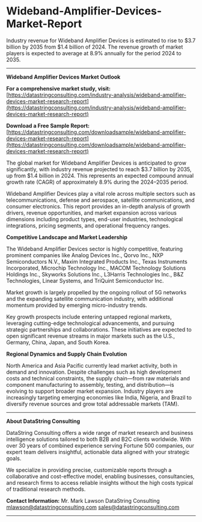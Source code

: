 # Wideband-Amplifier-Devices-Market-Report

Industry revenue for Wideband Amplifier Devices is estimated to rise to $3.7 billion by 2035 from $1.4 billion of 2024. The revenue growth of market players is expected to average at 8.9% annually for the period 2024 to 2035.

---

**Wideband Amplifier Devices Market Outlook**

**For a comprehensive market study, visit:**
[https://datastringconsulting.com/industry-analysis/wideband-amplifier-devices-market-research-report](https://datastringconsulting.com/industry-analysis/wideband-amplifier-devices-market-research-report)

**Download a Free Sample Report:**
[https://datastringconsulting.com/downloadsample/wideband-amplifier-devices-market-research-report](https://datastringconsulting.com/downloadsample/wideband-amplifier-devices-market-research-report)


The global market for Wideband Amplifier Devices is anticipated to grow significantly, with industry revenue projected to reach \$3.7 billion by 2035, up from \$1.4 billion in 2024. This represents an expected compound annual growth rate (CAGR) of approximately 8.9% during the 2024–2035 period.

Wideband Amplifier Devices play a vital role across multiple sectors such as telecommunications, defense and aerospace, satellite communications, and consumer electronics. This report provides an in-depth analysis of growth drivers, revenue opportunities, and market expansion across various dimensions including product types, end-user industries, technological integrations, pricing segments, and operational frequency ranges.

**Competitive Landscape and Market Leadership**

The Wideband Amplifier Devices sector is highly competitive, featuring prominent companies like Analog Devices Inc., Qorvo Inc., NXP Semiconductors N.V., Maxim Integrated Products Inc., Texas Instruments Incorporated, Microchip Technology Inc., MACOM Technology Solutions Holdings Inc., Skyworks Solutions Inc., L3Harris Technologies Inc., B\&Z Technologies, Linear Systems, and TriQuint Semiconductor Inc.

Market growth is largely propelled by the ongoing rollout of 5G networks and the expanding satellite communication industry, with additional momentum provided by emerging micro-industry trends.

Key growth prospects include entering untapped regional markets, leveraging cutting-edge technological advancements, and pursuing strategic partnerships and collaborations. These initiatives are expected to open significant revenue streams in major markets such as the U.S., Germany, China, Japan, and South Korea.

**Regional Dynamics and Supply Chain Evolution**

North America and Asia Pacific currently lead market activity, both in demand and innovation. Despite challenges such as high development costs and technical constraints, the supply chain—from raw materials and component manufacturing to assembly, testing, and distribution—is evolving to support broader market expansion. Industry players are increasingly targeting emerging economies like India, Nigeria, and Brazil to diversify revenue sources and grow total addressable markets (TAM).


---

**About DataString Consulting**

DataString Consulting offers a wide range of market research and business intelligence solutions tailored to both B2B and B2C clients worldwide. With over 30 years of combined experience serving Fortune 500 companies, our expert team delivers insightful, actionable data aligned with your strategic goals.

We specialize in providing precise, customizable reports through a collaborative and cost-effective model, enabling businesses, consultancies, and research firms to access reliable insights without the high costs typical of traditional research methods.

**Contact Information:**
Mr. Mark Lawson
DataString Consulting
[mlawson@datastringconsulting.com](mailto:mlawson@datastringconsulting.com)
[sales@datastringconsulting.com](mailto:sales@datastringconsulting.com)

---
